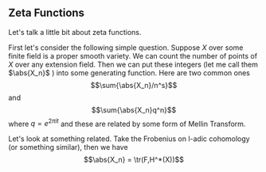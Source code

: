 ## Zeta Functions

Let's talk a little bit about zeta functions.

First let's consider the following simple question. Suppose $X$ over some finite field is a proper smooth variety. We can count the number of points of $X$ over any extension field. Then we can put these integers (let me call them $\abs{X_n}$ ) into some generating function. Here are two common ones
$$\sum{\abs{X_n}/n^s}$$
and
$$\sum{\abs{X_n}q^n}$$
where $q=e^{2 \pi i t}$ and these are related by some form of Mellin Transform.

Let's look at something related. Take the Frobenius on l-adic cohomology (or something similar), then we have 
$$\abs{X_n} = \tr(F,H^*(X))$$

